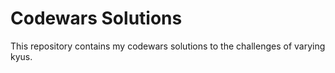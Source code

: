 # Codewars Solutions

This repository contains my codewars solutions to the challenges of varying kyus.
